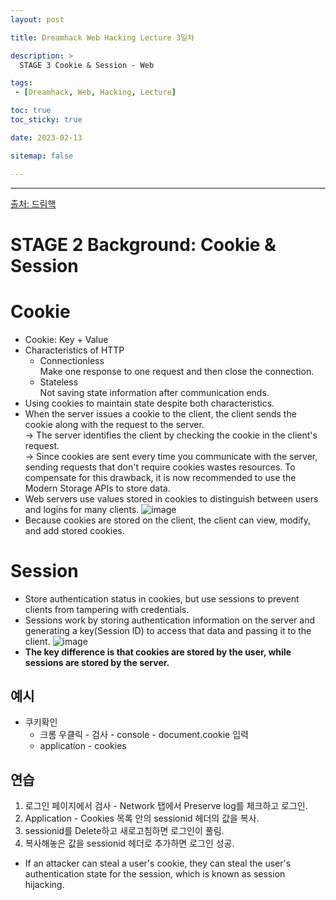 ```yaml
---
layout: post

title: Dreamhack Web Hacking Lecture 3일차

description: >
  STAGE 3 Cookie & Session - Web

tags:
 - [Dreamhack, Web, Hacking, Lecture]

toc: true
toc_sticky: true

date: 2023-02-13

sitemap: false

---
```

---
[출처: 드림핵](https://dreamhack.io/lecture/courses/166)  

STAGE 2 Background: Cookie & Session
===

# Cookie
- Cookie: Key + Value
- Characteristics of HTTP
  - Connectionless  
  Make one response to one request and then close the connection.
  - Stateless  
  Not saving state information after communication ends.
- Using cookies to maintain state despite both characteristics.
- When the server issues a cookie to the client, the client sends the cookie along with the request to the server.  
-> The server identifies the client by checking the cookie in the client's request.  
-> Since cookies are sent every time you communicate with the server, sending requests that don't require cookies wastes resources. To compensate for this drawback, it is now recommended to use the Modern Storage APIs to store data.
- Web servers use values stored in cookies to distinguish between users and logins for many clients.
![image](https://user-images.githubusercontent.com/105637541/218388643-21ada24c-7d13-4813-b3df-92ace9984771.png)
- Because cookies are stored on the client, the client can view, modify, and add stored cookies.

# Session
- Store authentication status in cookies, but use sessions to prevent clients from tampering with credentials.
- Sessions work by storing authentication information on the server and generating a key(Session ID) to access that data and passing it to the client.
![image](https://user-images.githubusercontent.com/105637541/218392972-4c09444c-c5e5-4a48-b625-f8aa04882451.png)
- **The key difference is that cookies are stored by the user, while sessions are stored by the server.**

## 예시
- 쿠키확인 
  - 크롬 우클릭 - 검사 - console - document.cookie 입력
  - application - cookies

## 연습
1. 로그인 페이지에서 검사 - Network 탭에서 Preserve log를 체크하고 로그인.
2. Application - Cookies 목록 안의 sessionid 헤더의 값을 복사.
3. sessionid를 Delete하고 새로고침하면 로그인이 풀림.
4. 복사해놓은 값을 sessionid 헤더로 추가하면 로그인 성공.
- If an attacker can steal a user's cookie, they can steal the user's authentication state for the session, which is known as session hijacking.
